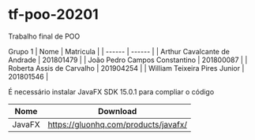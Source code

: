# tf-poo-20201
Trabalho final de POO

Grupo 1
| Nome | Matricula |
| ------ | ------ |
| Arthur Cavalcante de Andrade | 201801479 |
| João Pedro Campos Constantino | 201800087 |
| Roberta Assis de Carvalho | 201904254 |
| William Teixeira Pires Junior | 201801546 |

É necessário instalar JavaFX SDK 15.0.1 para compliar o código

| Nome | Download |
| ------ | ------ |
| JavaFX | https://gluonhq.com/products/javafx/ |
